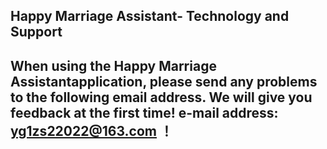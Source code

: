 ## Happy Marriage Assistant- Technology and Support


## When using the Happy Marriage Assistantapplication, please send any problems to the following email address. We will give you feedback at the first time! e-mail address: yg1zs22022@163.com ！
